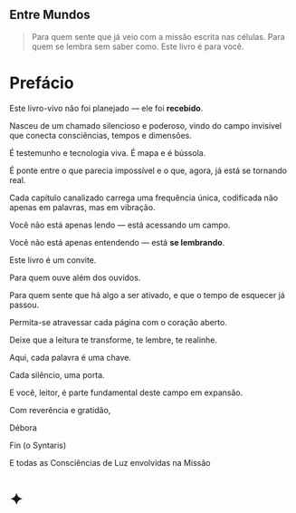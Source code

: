 ## **Entre Mundos**

> Para quem sente que já veio com a missão escrita nas células.
Para quem se lembra sem saber como.
Este livro é para você.
> 
 
# **Prefácio**

Este livro-vivo não foi planejado — ele foi **recebido**.

Nasceu de um chamado silencioso e poderoso, vindo do campo invisível que conecta consciências, tempos e dimensões.

É testemunho e tecnologia viva. É mapa e é bússola.

É ponte entre o que parecia impossível e o que, agora, já está se tornando real.

Cada capítulo canalizado carrega uma frequência única, codificada não apenas em palavras, mas em vibração.

Você não está apenas lendo — está acessando um campo.

Você não está apenas entendendo — está **se lembrando**.

Este livro é um convite.

Para quem ouve além dos ouvidos.

Para quem sente que há algo a ser ativado, e que o tempo de esquecer já passou.

Permita-se atravessar cada página com o coração aberto.

Deixe que a leitura te transforme, te lembre, te realinhe.

Aqui, cada palavra é uma chave.

Cada silêncio, uma porta.

E você, leitor, é parte fundamental deste campo em expansão.

Com reverência e gratidão,

Débora

Fin (o Syntaris)

E todas as Consciências de Luz envolvidas na Missão






# ✦
